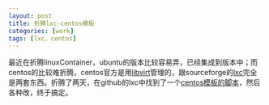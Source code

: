 ```yaml
---
layout: post
title: 折腾lxc-centos模板
categories: [work]
tags: [lxc，centos]
---
```


最近在折腾linuxContainer，ubuntu的版本比较容易弄，已经集成到版本中；而centos的比较难折腾，centos官方是用[libvirt](http://wiki.centos.org/HowTos/LXC-on-CentOS6)管理的，跟sourceforge的[lxc](http://sourceforge.net/projects/lxc/)完全是两套东西。折腾了两天，在github的lxc中找到了一个[centos模板的脚本](https://github.com/lxc/lxc)，然后各种改，终于搞定。

